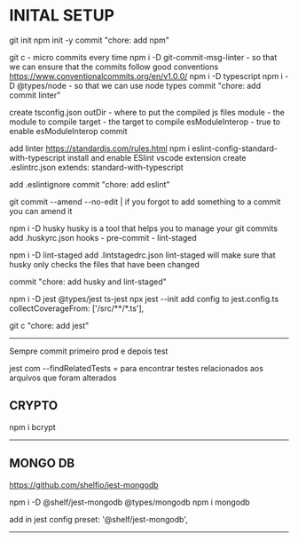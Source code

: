 # INITAL SETUP

git init
npm init -y
commit "chore: add npm"

git c - micro commits every time
npm i -D git-commit-msg-linter - so that we can ensure that the commits follow good conventions
<https://www.conventionalcommits.org/en/v1.0.0/>
npm i -D typescript
npm i -D @types/node - so that we can use node types
commit "chore: add commit linter"

create tsconfig.json
outDir - where to put the compiled js files
module - the module to compile
target - the target to compile
esModuleInterop - true to enable esModuleInterop
commit  

add linter
<https://standardjs.com/rules.html>
npm i eslint-config-standard-with-typescript
install and enable ESlint vscode extension
create .eslintrc.json
extends: standard-with-typescript

add .eslintignore
commit "chore: add eslint"

git commit --amend --no-edit | if you forgot to add something to a commit you can amend it

npm i -D husky
husky is a tool that helps you to manage your git commits
add .huskyrc.json
hooks - pre-commit - lint-staged

npm i -D lint-staged
add .lintstagedrc.json
lint-staged will make sure that husky only checks the files that have been changed

commit "chore: add husky and lint-staged"

npm i -D jest @types/jest ts-jest
npx jest --init
add config to jest.config.ts
collectCoverageFrom: ['<rootDir>/src/**/*.ts'],

git c "chore: add jest"

---

Sempre commit primeiro prod e depois test

jest com --findRelatedTests = para encontrar testes relacionados aos arquivos que foram alterados


## CRYPTO

npm i bcrypt
  
---

## MONGO DB

https://github.com/shelfio/jest-mongodb

npm i -D @shelf/jest-mongodb @types/mongodb
npm i mongodb

add in jest config
preset: '@shelf/jest-mongodb',

---

